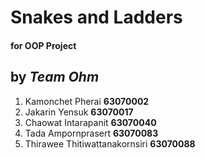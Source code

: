 # Snakes and Ladders

#### for OOP Project

## by *Team Ohm*
1. Kamonchet  Pherai                **63070002**
2. Jakarin    Yensuk                **63070017**
3. Chaowat    Intarapanit           **63070040**
4. Tada       Ampornprasert         **63070083**
5. Thirawee   Thitiwattanakornsiri  **63070088**